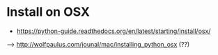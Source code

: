 # Install on OSX
  - https://python-guide.readthedocs.org/en/latest/starting/install/osx/

  --> http://wolfpaulus.com/jounal/mac/installing_python_osx (??)